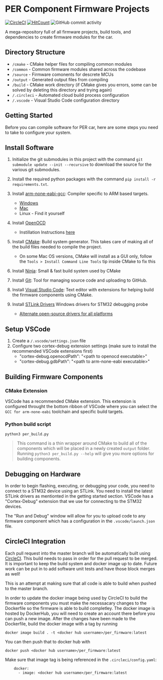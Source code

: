 # PER Component Firmware Projects
[![CircleCI](https://circleci.com/gh/PurdueElectricRacing/firmware/tree/master.svg?style=svg)](https://circleci.com/gh/PurdueElectricRacing/firmware/tree/master) 
 [![HitCount](http://hits.dwyl.com/PurdueElectricRacing/firmware.svg?style=flat-square)](http://hits.dwyl.com/PurdueElectricRacing/firmware) ![GitHub commit activity](https://img.shields.io/github/commit-activity/m/PurdueElectricRacing/firmware?style=flat-square)
 
A mega-repository full of all firmware projects, build tools, and dependencies to create firmware modules for the car.

## Directory Structure

  - `/cmake` - CMake helper files for compiling common modules
  - `/common` - Common firmware modules shared across the codebase
  - `/source` - Firmware comonents for descrete MCUs
  - `/output` - Generated output files from compiling
  - `/build` - CMake work directory (if CMake gives you errors, some can be solved by deleting this directory and trying again)
   - `/.circleci` - Automated cloud build process configuration
  - `/.vscode` - Visual Studio Code configuration directory

## Getting Started
Before you can compile software for PER car, here are some steps you need to take to configure your system.

## Install Software
1. Initialize the git submodules in this project with the command `git submodule update --init --recursive` to download the source for the various git submodules.
2. Install the required python packages with the command `pip install -r requirements.txt`.

3. Install [arm-none-eabi-gcc](https://developer.arm.com/tools-and-software/open-source-software/developer-tools/gnu-toolchain/gnu-rm/downloads): Compiler specific to ARM based targets.
   - [Windows](https://developer.arm.com/-/media/Files/downloads/gnu-rm/10.3-2021.07/gcc-arm-none-eabi-10.3-2021.07win32/gcc-arm-none-eabi-10.3-2021.07-win32.exe)
   - [Mac](https://developer.arm.com/-/media/Files/downloads/gnu-rm/10.3-2021.07/gcc-arm-none-eabi-10.3-2021.07-mac-10.14.6-sha1.pkg)
   - Linux - Find it yourself
4. Install [OpenOCD](https://github.com/xpack-dev-tools/openocd-xpack/releases/tag/v0.11.0-3/)
   - Instillation Instructions [here](https://xpack.github.io/openocd/install/)
5. Install [CMake](https://cmake.org/install/): Build system generator. This takes care of making all of the build files needed to compile the project.
   - On some Mac OS versions, CMake will install as a GUI only, follow the `Tools > Install Command Line Tools` tip inside CMake to fix this
6. Install [Ninja](https://ninja-build.org/): Small & fast build system used by CMake
7. Install [Git](https://git-scm.com/downloads): Tool for managing source code and uploading to GitHub.
8. Install [Visual Studio Code](https://code.visualstudio.com/): Text editor with extensions for helping build the firmware components using CMake.
9. Install [STLink Drivers](https://www.st.com/en/development-tools/stsw-link009.html) Windows drivers for STM32 debugging probe
   - [Alternate open-source drivers for all platforms](https://github.com/stlink-org/stlink)
## Setup VSCode
1. Create a `/.vscode/settings.json` file
2. Configure two cortex-debug extension settings (make sure to install the recommended VSCode extensions first) 
   - "cortex-debug.openocdPath": "<path to openocd executable\>"
   - "cortex-debug.gdbPath": "<path to arm-none-eabi executable\>"
<!---
Deprecating this section as it does not currently work for debugging.
If someone wants to figure out how to get the gdb server to connect through Docker/WSL & make file paths work nicely...
this would be a easy way to get people setup as they only need Docker, STLink Drivers and openocd. 

## Option B) Docker Install
You can also use docker to install all of the packages inside a development container. This has a minor drawback of not being able to fully complete the VSCode IntelliSense database with your source files for auto completion and code navigation.

1. This project has a Dockerfile which will setup your build environment and setup the tools necessary to develop firmware. Once you install [Docker](https://docs.docker.com/get-docker/) you should be able to access command line tools by running `docker --help` for a list of available commands.

2. Build the image defined by the `Dockerfile` by running:
```
docker compose build develop
```
>This command uses the `docker-compose.yaml` file to build the image with the tag of `stm32_develop:latest`. 

4. Run the compiled image in a container:
```
docker compose run develop
```
> This will place you into an interactive command line inside a container defined by the `stm32_develop:latest` image. This is a minimal Ubuntu 20.04 distro and moves you to the `/per` directory. This directory is linked to the same directory in host machine which is defined in the `docker-compose.yaml` file.
-->
## Building Firmware Components

### CMake Extension
VSCode has a recommended CMake extension. This extension is configured throught the bottom ribbon of VSCode where you can select the `GCC for arm-none-eabi` toolchain and specific build targets.

### Python build script

```
python3 per_build.py
``` 
> This command is a thin wrapper around CMake to build all of the components which will be placed in a newly created `output` folder. Running `python3 per_build.py --help` will give you more options for building components.

## Debugging on Hardware
In order to begin flashing, executing, or debugging your code, you need to connect to a STM32 device using an STLink. You need to install the latest STLink drivers as mentionted in the getting started section. VSCode has a "Cortex-Debug" extension that we use for connecting to the STM32 devices.

The "Run and Debug" window will allow for you to upload code to any firmware component which has a configuration in the `.vscode/launch.json` file.

## CircleCI Integration
Each pull request into the master branch will be automatically built using [CircleCI](https://app.circleci.com/pipelines/github/PurdueElectricRacing/firmware?filter=all). This build needs to pass in order for the pull request to be merged. It is important to keep the build system and docker image up to date. Future work can be put in to add software unit tests and have those block merges as well!

This is an attempt at making sure that all code is able to build when pushed to the master branch.

In order to update the docker image being used by CircleCI to build the firmware components you must make the necessacary changes to the Dockerfile so the firmware is able to build completley. The docker image is hosted by DockerHub, you will need to create an account there before you can push a new image.
After the changes have been made to the Dockerfile, build the docker image with a tag by running
```
docker image build . -t <docker hub username>/per_firmware:latest
```

You can then push that to docker hub with
```
docker push <docker hub username>/per_firmware:latest
```

Make sure that image tag is being referenced in the `.circleci/config.yaml`:
```
    docker:
      - image: <docker hub username>/per_firmware:latest
```